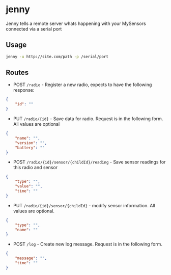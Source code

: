 jenny
=====

Jenny tells a remote server whats happening with your MySensors connected via a serial port


## Usage

```sh
jenny -u http://site.com/path -p /serial/port
```


## Routes

* POST `/radio` - Register a new radio, expects to have the following response:
```json
{
    "id": ""
}
```

* PUT `/radio/{id}` - Save data for radio.  Request is in the following form.
All values are optional
```json
{
    "name": "",
    "version": "",
    "battery": ""
}
```

* POST `/radio/{id}/sensor/{childId}/reading` - Save sensor readings for this radio and sensor
```json
{
    "type": "",
    "value": "",
    "time": ""
}
```

* PUT `/radio/{id}/sensor/{childId}` - modify sensor information.  All values are optional.
```json
{
    "type": "",
    "name": ""
}
```

* POST `/log` - Create new log message.  Request is in the following form.
```json
{
    "message": "",
    "time": ""
}
```
